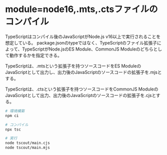# module=node16,.mts,.ctsファイルのコンパイル

TypeScriptはコンパイル後のJavaScriptがNode.js v16以上で実行されることを想定している。
package.jsonのtypeではなく、TypeScriptのファイル拡張子によって、TypeScriptがNode.jsのES Module、CommonJS Moduleのどちらとして動作するかを指定できる。

TypeScriptは、.mtsという拡張子を持つソースコードをES ModuleのJavaScriptとして出力し、出力後のJavaScriptのソースコードの拡張子を.mjsとする。

TypeScriptは、.ctsという拡張子を持つソースコードをCommonJS ModuleのJavaScriptとして出力、出力後のJavaScriptのソースコードの拡張子を.cjsとする。

```bash
# 環境構築
npm ci

# コンパイル
npx tsc

# 実行
node tscout/main.cjs
node tscout/main.mjs
```